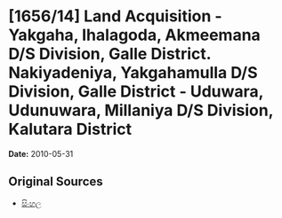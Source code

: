 # [1656/14] Land Acquisition - Yakgaha, Ihalagoda, Akmeemana D/S Division, Galle District. Nakiyadeniya, Yakgahamulla D/S Division, Galle District - Uduwara, Udunuwara, Millaniya D/S Division, Kalutara District

**Date:** 2010-05-31

## Original Sources

- [සිංහල](https://documents.gov.lk/view/extra-gazettes/2010/5/1656-14_S.pdf)
